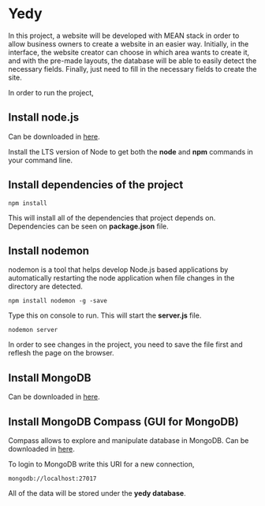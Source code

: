 # Yedy

In this project, a website will be developed with MEAN stack in order to allow business owners to create a website in an easier way.
Initially, in the interface, the website creator can choose in which area wants to create it, and with the pre-made layouts, the database will be able to easily detect the necessary fields. Finally, just need to fill in the necessary fields to create the site.


In order to run the project,

## Install node.js

Can be downloaded in [here](https://nodejs.org/en/download/).

Install the LTS version of Node to get both the **node** and **npm** commands in your command line.


## Install dependencies of the project

``npm install``

This will install all of the dependencies that project depends on. Dependencies can be seen on **package.json** file. 


## Install nodemon

nodemon is a tool that helps develop Node.js based applications by automatically restarting the node application when file changes in the directory are detected. 

``npm install nodemon -g -save``

Type this on console to run. This will start the **server.js** file. 

``nodemon server``

In order to see changes in the project, you need to save the file first and reflesh the page on the browser.

## Install MongoDB

Can be downloaded in [here](https://www.mongodb.com/docs/manual/installation/).

## Install MongoDB Compass (GUI for MongoDB)

Compass allows to explore and manipulate database in MongoDB. Can be downloaded in [here](https://www.mongodb.com/try/download/compass).

To login to MongoDB write this URI for a new connection,

``mongodb://localhost:27017``

All of the data will be stored under the **yedy database**.


